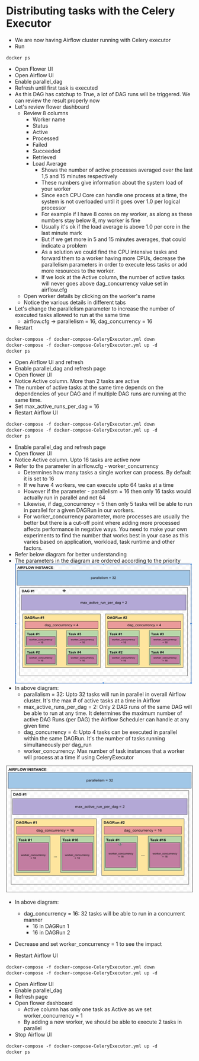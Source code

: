 # Distributing tasks with the Celery Executor
- We are now having Airflow cluster running with Celery executor
- Run
```
docker ps
```
- Open Flower UI
- Open Airflow UI
- Enable parallel_dag
- Refresh until first task is executed
- As this DAG has catchup to True, a lot of DAG runs will be triggered. We can review the result properly now
- Let's review flower dashboard
  - Review 8 columns
    - Worker name
    - Status
    - Active
    - Processed
    - Failed
    - Succeeded
    - Retrieved
    - Load Average
      - Shows the number of active processes averaged over the last 1,5 and 15 minutes respectively
      - These numbers give information about the system load of your worker
      - Since each CPU Core can handle one process at a time, the system is not overloaded until it goes over 1.0 per logical processor
      - For example if I have 8 cores on my worker, as along as these numbers stay below 8, my worker is fine
      - Usually it's ok if the load average is above 1.0 per core in the last minute mark
      - But if we get more in 5 and 15 minutes averages, that could indicate a problem
      - As a solution we could find the CPU intensive tasks and forward them to a worker having more CPUs, decrease the parallelism parameters in order to execute less tasks or add more resources to the worker.
      - If we look at the Active column, the number of active tasks will never goes above dag_concurrency value set in airflow.cfg
  - Open worker details by clicking on the worker's name
  - Notice the various details in different tabs
- Let's change the parallelism parameter to increase the number of executed tasks allowed to run at the same time
  - airflow.cfg -> parallelism = 16, dag_concurrency = 16
- Restart
```
docker-compose -f docker-compose-CeleryExecutor.yml down
docker-compose -f docker-compose-CeleryExecutor.yml up -d
docker ps
```
- Open Airflow UI and refresh
- Enable parallel_dag and refresh page
- Open flower UI
- Notice Active column. More than 2 tasks are active
- The number of active tasks at the same time depends on the dependencies of your DAG and if multiple DAG runs are running at the same time.
- Set max_active_runs_per_dag = 16
- Restart Airflow UI
```
docker-compose -f docker-compose-CeleryExecutor.yml down
docker-compose -f docker-compose-CeleryExecutor.yml up -d
docker ps
```
- Enable parallel_dag and refresh page
- Open flower UI
- Notice Active column. Upto 16 tasks are active now
- Refer to the parameter in airflow.cfg - worker_concurrency
  - Determines how many tasks a single worker can process. By default it is set to 16
  - If we have 4 workers, we can execute upto 64 tasks at a time
  - However if the parameter - parallelism = 16 then only 16 tasks would actually run in parallel and not 64
  - Likewise, if dag_concurrency = 5 then only 5 tasks will be able to run in parallel for a given DAGRun in our workers.
  - For worker_concurrency parameter, more processes are usually the better but there is a cut-off point where adding more processed affects performance in negative ways. You need to make your own experiments to find the number that works best in your case as this varies based on application, workload, task runtime and other factors.
- Refer below diagram for better understanding
- The parameters in the diagram are ordered according to the priority
![](img/tasks-distribution.png)
- In above diagram:
  - parallalism = 32:  Upto 32 tasks will run in parallel in overall Airflow cluster. It's the max # of active tasks at a time in Airflow
  - max_active_runs_per_dag = 2: Only 2 DAG runs of the same DAG will be able to run at any time. It determines the maximum number of active DAG Runs (per DAG) the Airflow Scheduler can handle at any given time
  - dag_concurrency = 4: Upto 4 tasks can be executed in parallel within the same DAGRun. It's the number of tasks running simultaneously per dag_run
  - worker_concurrency: Max number of task instances that a worker will process at a time if using CeleryExecutor

![](img/tasks-distribution-2.png)
- In above diagram:
  - dag_concurrency = 16: 32 tasks will be able to run in a concurrent manner
    - 16 in DAGRun 1
    - 16 in DAGRun 2

- Decrease and set worker_concurrency = 1 to see the impact
- Restart Airflow UI
```
docker-compose -f docker-compose-CeleryExecutor.yml down
docker-compose -f docker-compose-CeleryExecutor.yml up -d
```
- Open Airflow UI
- Enable parallel_dag
- Refresh page
- Open flower dashboard
  - Active column has only one task as Active as we set worker_concurrency = 1
  - By adding a new worker, we should be able to execute 2 tasks in parallel
- Stop Airflow UI
```
docker-compose -f docker-compose-CeleryExecutor.yml up -d
docker ps
```
